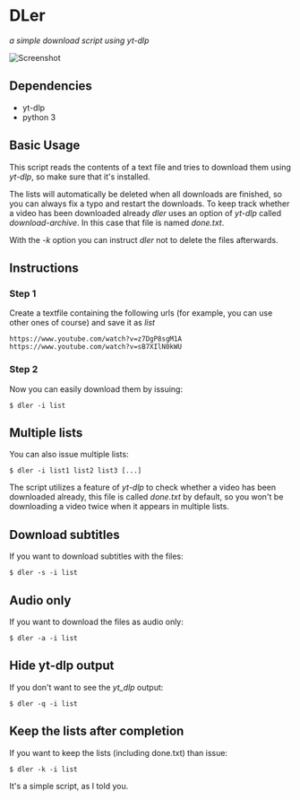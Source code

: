 # DLer
_a simple download script using yt-dlp_

![Screenshot](img/screenshot.png)

## Dependencies
* yt-dlp
* python 3


## Basic Usage
This script reads the contents of a text file and tries to download them using _yt-dlp_, so make sure that it's installed.

The lists will automatically be deleted when all downloads are finished, so you can always fix a typo and restart the downloads. To keep track whether a video has been downloaded already _dler_ uses an option of _yt-dlp_ called _download-archive_. In this case that file is named _done.txt_. 

With the _-k_ option you can instruct _dler_ not to delete the files afterwards.


## Instructions

### Step 1
Create a textfile containing the following urls (for example, you can use other ones of course) and save it as _list_
```
https://www.youtube.com/watch?v=z7DgP8sgM1A
https://www.youtube.com/watch?v=sB7XIlN0kWU
```


### Step 2
Now you can easily download them by issuing:
```
$ dler -i list
```

## Multiple lists
You can also issue multiple lists:

```
$ dler -i list1 list2 list3 [...]
```
The script utilizes a feature of _yt-dlp_ to check whether a video has been downloaded already, this file is called _done.txt_ by default, so you won't be downloading a video twice when it appears in multiple lists.


## Download subtitles
If you want to download subtitles with the files:

```
$ dler -s -i list
```


## Audio only
If you want to download the files as audio only:

```
$ dler -a -i list
```

## Hide yt-dlp output
If you don't want to see the _yt_dlp_ output:

```
$ dler -q -i list
```


## Keep the lists after completion
If you want to keep the lists (including done.txt) than issue:
```
$ dler -k -i list
```


It's a simple script, as I told you.
